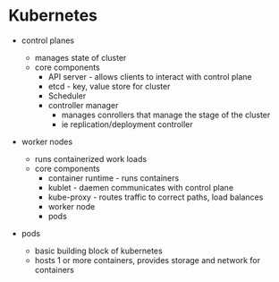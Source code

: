 # Kubernetes

- control planes

  - manages state of cluster
  - core components
    - API server - allows clients to interact with control plane
    - etcd - key, value store for cluster
    - Scheduler
    - controller manager
      - manages conrollers that manage the stage of the cluster
      - ie replication/deployment controller

- worker nodes
  - runs containerized work loads
  - core components
    - container runtime - runs containers
    - kublet - daemen communicates with control plane
    - kube-proxy - routes traffic to correct paths, load balances
    - worker node
    - pods
- pods
  - basic building block of kubernetes
  - hosts 1 or more containers, provides storage and network for containers
